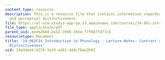 ```yaml
---
content_type: resource
description: This is a resource file that contains information regarding contrast
  and perceptual distinctiveness.
file: https://ol-ocw-studio-app-qa.s3.amazonaws.com/courses/24-961-introduction-to-phonology-fall-2014/19a3de44d3793a19a461dd4c78ae2b65_MIT24_961F14_Lecture14.pdf
file_type: application/pdf
parent_uid: eeeb2664-2a52-1096-345e-f7f687fd77c4
resourcetype: Document
title: '24.961F14 Introduction to Phonology - Lecture Notes: Contrast and Perceptual
  Distinctiveness'
uid: 19a3de44-d379-3a19-a461-dd4c78ae2b65
---
```

